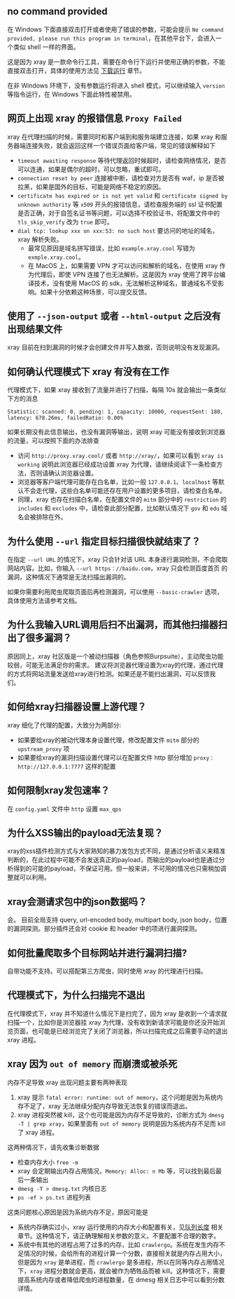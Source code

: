 ## no command provided

在 Windows 下面直接双击打开或者使用了错误的参数，可能会提示 `No command provided, please run this program in terminal`，在其他平台下，会进入一个类似 shell 一样的界面。

这是因为 xray 是一款命令行工具，需要在命令行下运行并使用正确的参数，不能直接双击打开，具体的使用方法见 [下载运行](tutorial/prepare.md) 章节。

在非 Windows 环境下，没有参数运行将进入 shell 模式，可以继续输入 `version` 等指令运行，在 Windows 下面此特性被禁用。

## 网页上出现 xray 的报错信息 `Proxy Failed`

xray 在代理扫描的时候，需要同时和客户端到和服务端建立连接，如果 xray 和服务器端连接失败，就会返回这样一个错误页面给客户端，常见的错误解释如下

 - `timeout awaiting response` 等待代理返回时候超时，请检查网络情况，是否可以连通，如果是偶尔的超时，可以忽略，重试即可。
 - `connection reset by peer` 连接被中断，请检查对方是否有 waf，ip 是否被拉黑，如果是国外的目标，可能是网络不稳定的原因。
 - `certificate has expired or is not yet valid` 和 `certificate signed by unknown authority` 等 `x509` 开头的报错信息，请检查服务端的 ssl 证书配置是否正确，对于自签名证书等问题，可以选择不校验证书，将配置文件中的 `tls_skip_verify` 改为 `true` 即可。
 - `dial tcp: lookup xxx on xxx:53: no such host` 要访问的地址的域名，xray 解析失败。
   - 最常见原因是域名拼写错误，比如 `example.xray.cool` 写错为 `exmple.xray.cool`。
   - 在 MacOS 上，如果需要 VPN 才可以访问和解析的域名，在使用 xray 作为代理后，即使 VPN 连接了也无法解析。这是因为 xray 使用了跨平台编译技术，没有使用 MacOS 的 sdk，无法解析这种域名，普通域名不受影响。如果十分依赖这种场景，可以提交反馈。

## 使用了 `--json-output` 或者 `--html-output` 之后没有出现结果文件

xray 目前在扫到漏洞的时候才会创建文件并写入数据，否则说明没有发现漏洞。

## 如何确认代理模式下 xray 有没有在工作

代理模式下，如果 xray 接收到了流量并进行了扫描，每隔 10s 就会输出一条类似下方的消息

```
Statistic: scanned: 0, pending: 1, capacity: 10000, requestSent: 180, latency: 678.26ms, failedRatio: 0.00%
```

如果长期没有此信息输出，也没有漏洞等输出，说明 xray 可能没有接收到浏览器的流量，可以按照下面的办法排查

 - 访问 `http://proxy.xray.cool/` 或者 `http://xray/`，如果可以看到 `xray is working` 说明此浏览器已经成功设置 xray 为代理，请继续阅读下一条检查方法，否则请确认浏览器设置。
 - 浏览器等客户端代理可能存在白名单，比如一般 `127.0.0.1`、`localhost` 等默认不会走代理，这些白名单可能还存在用户设置的更多项目，请检查白名单。
 - 同理，xray 也存在扫描白名单，在配置文件的 `mitm` 部分中的 `restriction` 的 `includes` 和 `excludes` 中，请检查此部分配置，比如默认情况下 `gov` 和 `edu` 域名会被排除在外。

## 为什么使用 `--url` 指定目标扫描很快就结束了？

在指定 `--url URL` 的情况下，xray 只会针对该 URL 本身进行漏洞检测，不会爬取网站内容。比如，你输入 `--url https：//baidu.com`，xray 只会检测百度首页
的漏洞，这种情况下通常是无法扫描出漏洞的。

如果你需要利用爬虫爬取页面后再检测漏洞，可以使用 `--basic-crawler` 选项，具体使用方法请参考文档。

## 为什么我输入URL调用后扫不出漏洞，而其他扫描器扫出了很多漏洞？

原因同上，xray 社区版是一个被动扫描器（角色参照Burpsuite），主动爬虫功能较弱，可能无法满足你的需求。
建议将浏览器代理设置为xray的代理，通过代理的方式将网站流量发送给xray进行检测。如果还是不能扫出漏洞，可以反馈我们。

## 如何给xray扫描器设置上游代理？

xray 细化了代理的配置，大致分为两部分:

+ 如果要给xray的被动代理本身设置代理，修改配置文件 `mitm` 部分的 `upstream_proxy` 项
+ 如果要给xray的漏洞扫描设置代理可以在配置文件 http 部分增加 `proxy：http://127.0.0.1:7777` 这样的配置

## 如何限制xray发包速率？

在 `config.yaml` 文件中 `http` 设置 `max_qps`

## 为什么XSS输出的payload无法复现？

xray的xss插件检测方式与大家熟知的暴力发包方式不同，是通过分析语义来精准判断的，在此过程中可能不会发送真正的payload，而输出的payload也是通过分析得到的可能的payload，不保证可用。但一般来讲，不可用的情况也只需稍加调整就可以利用。

## xray会测请求包中的json数据吗？

会。 目前全局支持 query, url-encoded body, multipart body, json body，位置的漏洞探测。部分插件还会对 cookie 和 header 中的项进行漏洞探测。

## 如何批量爬取多个目标网站并进行漏洞扫描?

自带功能不支持。可以搭配第三方爬虫，同时使用 xray 的代理进行扫描。

## 代理模式下，为什么扫描完不退出

在代理模式下，xray 并不知道什么情况下是扫完了，因为 xray 是收到一个请求就扫描一个，比如你是浏览器挂 xray 为代理，没有收到新请求可能是你还没开始浏览页面，也可能是已经浏览完了关闭了浏览器，所以扫描完成之后需要手动的退出 xray 进程。

## xray 因为 `out of memory` 而崩溃或被杀死

内存不足导致 xray 出现问题主要有两种表现

 1. xray 提示 `fatal error: runtime: out of memory`，这个问题是因为系统内存不足了，xray 无法继续分配内存导致无法恢复的错误而退出。
 2. xray 进程突然被 kill，这个也可能是因为内存不足导致的，诊断方式为 `dmesg -T | grep xray`，如果里面有 `out of memory` 说明是因为系统内存不足而 kill 了 xray 进程。

这两种情况下，请先收集诊断数据

 - 检查内存大小 `free -m`
 - xray 会定期输出内存占用情况，`Memory: Alloc: n Mb` 等，可以找到最后最后一条输出
 - `dmesg -T > dmesg.txt` 内核日志
 - `ps -ef > ps.txt` 进程列表

这类问题核心原因是因为系统内存不足，原因可能是

 - 系统内存确实过小，xray 运行使用的内存大小和配置有关，见[队列长度](configration/mitm) 相关章节。这种情况下，请正确理解相关参数的意义，不要配置不合理的数字。
 - 系统中有其他的进程占用了过多的内存，比如 `crawlergo`。系统在发生内存不足情况的时候，会给所有的进程计算一个分数，直接相关就是内存占用大小，但是因为 `xray` 是单进程，而 `crawlergo` 是多进程，所以在同等内存占用情况下，`xray` 进程分数就会更高，就会被作为牺牲品而被 kill。这种情况下，需要提高系统内存或者降低爬虫的进程数量，在 dmesg 相关日志中可以看到分数详情。
